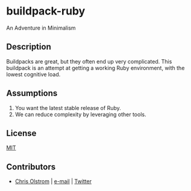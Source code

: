 # buildpack-ruby

An Adventure in Minimalism

Description
-----------

Buildpacks are great, but they often end up very complicated. This buildpack is an attempt at getting a working Ruby environment, with the lowest cognitive load.

Assumptions
-----------
1. You want the latest stable release of Ruby.
2. We can reduce complexity by leveraging other tools.

License
-------
[MIT](https://tldrlegal.com/license/mit-license)

Contributors
------------
* [Chris Olstrom](https://colstrom.github.io/) | [e-mail](mailto:chris@olstrom.com) | [Twitter](https://twitter.com/ChrisOlstrom)
